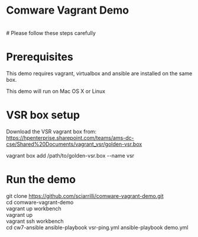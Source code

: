 # Comware Vagrant Demo <br>
<br>
# Please follow these steps carefully

# Prerequisites

This demo requires vagrant, virtualbox and ansible are installed on the same box.

This demo will run on Mac OS X or Linux

# VSR box setup
Download the VSR vagrant box from: <br>
https://hpenterprise.sharepoint.com/teams/ams-dc-cse/Shared%20Documents/vagrant_vsr/golden-vsr.box

vagrant box add /path/to/golden-vsr.box --name vsr

# Run the demo
git clone https://github.com/sciarrilli/comware-vagrant-demo.git <br>
cd comware-vagrant-demo <br>
vagrant up workbench <br>
vagrant up <br>
vagrant ssh workbench <br>
cd cw7-ansible
ansible-playbook vsr-ping.yml
ansible-playbook demo.yml
